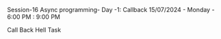 Session-16
Async programming- Day -1: Callback
15/07/2024 - Monday - 6:00 PM : 9:00 PM

Call Back Hell Task
